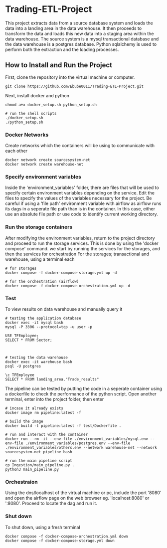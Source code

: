 # Trading-ETL-Project
This project extracts data from a source database system and loads the data into a landing area in the data warehouse. It then proceeds to transform the data and loads this new data into a staging area within the data warehouse. The source system is a mysql transactional database and the data warehouse is a postgres database. Python sqlalchemy is used to perform both the extraction and the loading processes.

## How to Install and Run the Project
First, clone the repository into the virtual machine or computer. 
```
git clone https://github.com/Ebube0011/Trading-ETL-Project.git
```
Next, install docker and python
```
chmod a+x docker_setup.sh python_setup.sh

# run the shell scripts
./docker_setup.sh
./python_setup.sh
```

### Docker Networks
Create networks which the containers will be using to communicate with each other
```
docker network create sourcesystem-net
docker network create warehouse-net
```

### Specify environment variables
Inside the 'environment_variables' folder, there are files that will be used to specify certain environment variables depending on the service. Edit the files to specify the values of the variables necessary for the project.
Be careful if using a 'file path' environment variable with airflow as airflow runs its dags in a seperate file path than is in the container. In this case, either use an absolute file path or use code to identify current working directory.

### Run the storage containers
After modifying the environment variables, return to the project directory and proceed to run the storage services. 
This is done by using the 'docker compose' command. we start by running the services for the storages, and then the services for orchestration
For the storages; transactional and warehouse, using a terminal each
```
# for storages
docker compose -f docker-compose-storage.yml up -d

# for the orchestration (airflow)
docker compose -f docker-compose-orchestration.yml up -d
```

### Test
To view results on data warehouse and manually query it
```
# testing the application database
docker exec -it mysql bash
mysql -P 3306 --protocol=tcp -u user -p

USE TFEmployee;
SELECT * FROM Sector;



# testing the data warehouse
docker exec -it warehouse bash
psql -U postgres

\c TFEmployee
SELECT * FROM landing_area."Trade_results"
```
The pipeline can be tested by putting the code in a seperate container using a dockerfile to check the performance of the python script. Open another terminal, enter into the project folder, then enter
```
# incase it already exists
docker image rm pipeline:latest -f

# build the image
docker build -t pipeline:latest -f test/Dockerfile .

# run and interact with the container
docker run --rm -it --env-file ./environment_variables/mysql.env --env-file ./environment_variables/postgres.env --env-file ./environment_variables/others.env --network warehouse-net --network sourcesystem-net pipeline bash

# run the main pipeline script
cp Ingestion/main_pipeline.py .
python3 main_pipeline.py
```

### Orchestraion
Using the dns/localhost of the virtual machine or pc, include the port '8080' and open the airflow page on the web browser
eg. 'localhost:8080' or '<aws ipv4 dns>:8080'.
Proceed to locate the dag and run it.


### Shut down
To shut down, using a fresh terminal
```
docker compose -f docker-compose-orchestration.yml down
docker compose -f docker-compose-storage.yml down
```

